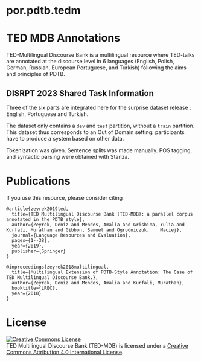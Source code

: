 # por.pdtb.tedm 

# TED MDB Annotations

TED-Multilingual Discourse Bank is a multilingual resource where TED-talks are annotated at the discourse level in 6 languages (English, Polish, German, Russian, European Portuguese, and Turkish) following the aims and principles of PDTB. 

## DISRPT 2023 Shared Task Information

Three of the six parts are integrated here for the surprise dataset release : English, Portuguese and Turkish.

The dataset only contains a `dev` and `test` partition, without a `train` partition. 
This dataset thus corresponds to an Out of Domain setting: 
participants have to produce a system based on other data.

Tokenization was given. Sentence splits was made manually. POS tagging, and syntactic parsing were obtained with Stanza. 

# Publications

If you use this resource, please consider citing


    @article{zeyrek2019ted,
      title={TED Multilingual Discourse Bank (TED-MDB): a parallel corpus annotated in the PDTB style},
      author={Zeyrek, Deniz and Mendes, Amalia and Grishina, Yulia and Kurfali, Murathan and Gibbon, Samuel and Ogrodniczuk,    Maciej},
      journal={Language Resources and Evaluation},
      pages={1--38},
      year={2019},
      publisher={Springer}
    }

    @inproceedings{zeyrek2018multilingual,
      title={Multilingual Extension of PDTB-Style Annotation: The Case of TED Multilingual Discourse Bank.},
      author={Zeyrek, Deniz and Mendes, Amalia and Kurfali, Murathan},
      booktitle={LREC},
      year={2018}
    }

# License
<a rel="license" href="http://creativecommons.org/licenses/by/4.0/"><img alt="Creative Commons License" style="border-width:0" src="https://i.creativecommons.org/l/by/4.0/88x31.png" /></a><br /><span xmlns:dct="http://purl.org/dc/terms/" property="dct:title">TED Multilingual Discourse Bank (TED-MDB)</span> is licensed under a <a rel="license" href="http://creativecommons.org/licenses/by/4.0/">Creative Commons Attribution 4.0 International License</a>.
